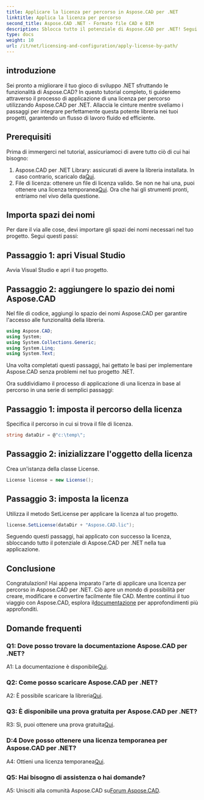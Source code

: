 ```yaml
---
title: Applicare la licenza per percorso in Aspose.CAD per .NET
linktitle: Applica la licenza per percorso
second_title: Aspose.CAD .NET - Formato file CAD e BIM
description: Sblocca tutto il potenziale di Aspose.CAD per .NET! Segui la nostra guida passo passo per applicare una licenza senza problemi. Migliora subito il tuo gioco di manipolazione di file CAD!
type: docs
weight: 10
url: /it/net/licensing-and-configuration/apply-license-by-path/
---
```

## introduzione

Sei pronto a migliorare il tuo gioco di sviluppo .NET sfruttando le funzionalità di Aspose.CAD? In questo tutorial completo, ti guideremo attraverso il processo di applicazione di una licenza per percorso utilizzando Aspose.CAD per .NET. Allaccia le cinture mentre sveliamo i passaggi per integrare perfettamente questa potente libreria nei tuoi progetti, garantendo un flusso di lavoro fluido ed efficiente.

## Prerequisiti

Prima di immergerci nel tutorial, assicuriamoci di avere tutto ciò di cui hai bisogno:
1.  Aspose.CAD per .NET Library: assicurati di avere la libreria installata. In caso contrario, scaricalo da[Qui](https://releases.aspose.com/cad/net/).
2.  File di licenza: ottenere un file di licenza valido. Se non ne hai una, puoi ottenere una licenza temporanea[Qui](https://purchase.aspose.com/temporary-license/).
Ora che hai gli strumenti pronti, entriamo nel vivo della questione.

## Importa spazi dei nomi

Per dare il via alle cose, devi importare gli spazi dei nomi necessari nel tuo progetto. Segui questi passi:

## Passaggio 1: apri Visual Studio

Avvia Visual Studio e apri il tuo progetto.

## Passaggio 2: aggiungere lo spazio dei nomi Aspose.CAD

Nel file di codice, aggiungi lo spazio dei nomi Aspose.CAD per garantire l'accesso alle funzionalità della libreria.
```csharp
using Aspose.CAD;
using System;
using System.Collections.Generic;
using System.Linq;
using System.Text;
```
Una volta completati questi passaggi, hai gettato le basi per implementare Aspose.CAD senza problemi nel tuo progetto .NET.

Ora suddividiamo il processo di applicazione di una licenza in base al percorso in una serie di semplici passaggi:

## Passaggio 1: imposta il percorso della licenza

Specifica il percorso in cui si trova il file di licenza.
```csharp
string dataDir = @"c:\temp\";
```

## Passaggio 2: inizializzare l'oggetto della licenza

Crea un'istanza della classe License.
```csharp
License license = new License();
```

## Passaggio 3: imposta la licenza

Utilizza il metodo SetLicense per applicare la licenza al tuo progetto.
```csharp
license.SetLicense(dataDir + "Aspose.CAD.lic");
```

Seguendo questi passaggi, hai applicato con successo la licenza, sbloccando tutto il potenziale di Aspose.CAD per .NET nella tua applicazione.

## Conclusione

Congratulazioni! Hai appena imparato l'arte di applicare una licenza per percorso in Aspose.CAD per .NET. Ciò apre un mondo di possibilità per creare, modificare e convertire facilmente file CAD. Mentre continui il tuo viaggio con Aspose.CAD, esplora il[documentazione](https://reference.aspose.com/cad/net/) per approfondimenti più approfonditi.

## Domande frequenti

### Q1: Dove posso trovare la documentazione Aspose.CAD per .NET?

 A1: La documentazione è disponibile[Qui](https://reference.aspose.com/cad/net/).

### Q2: Come posso scaricare Aspose.CAD per .NET?

 A2: È possibile scaricare la libreria[Qui](https://releases.aspose.com/cad/net/).

### Q3: È disponibile una prova gratuita per Aspose.CAD per .NET?

 R3: Sì, puoi ottenere una prova gratuita[Qui](https://releases.aspose.com/).

### D:4 Dove posso ottenere una licenza temporanea per Aspose.CAD per .NET?

 A4: Ottieni una licenza temporanea[Qui](https://purchase.aspose.com/temporary-license/).

### Q5: Hai bisogno di assistenza o hai domande?

 A5: Unisciti alla comunità Aspose.CAD su[Forum Aspose.CAD](https://forum.aspose.com/c/cad/19).